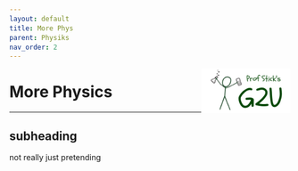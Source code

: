 ```yaml
---
layout: default
title: More Phys
parent: Physiks
nav_order: 2
---
```


<a href="https://profstick.github.io">
  <img align="right" alt="Prof Stick's G2U" src="/media/prof_stick_g2u.png" height="80">
</a>

# More Physics

---

## subheading

not really just pretending

